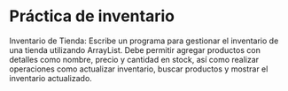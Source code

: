 # Práctica de inventario
Inventario de Tienda: Escribe un programa para gestionar el inventario de una tienda utilizando ArrayList. Debe permitir agregar productos con detalles como nombre, precio y cantidad en stock, así como realizar operaciones como actualizar inventario, buscar productos y mostrar el inventario actualizado.
